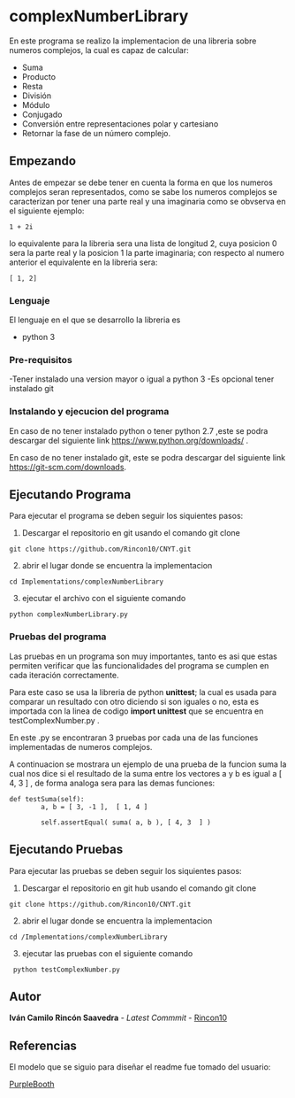 
# complexNumberLibrary

En este programa se realizo la implementacion de una libreria sobre numeros complejos, la cual es capaz de calcular:

- Suma 
- Producto
- Resta
- División
- Módulo
- Conjugado
- Conversión entre representaciones polar y cartesiano
- Retornar la fase de un número complejo.

## Empezando

Antes de empezar se debe tener en cuenta la forma en que los numeros complejos seran representados, como se sabe los numeros complejos se caracterizan por tener una parte real y una imaginaria como se obvserva en el siguiente ejemplo: 

```
1 + 2i
```
lo equivalente para la libreria sera una lista de longitud 2, cuya posicion 0 sera la parte real y la posicion 1 la parte imaginaria; con respecto al numero anterior el equivalente en la libreria  sera:

```
[ 1, 2]
```

### Lenguaje
El lenguaje en el que se desarrollo la libreria es

- python 3


### Pre-requisitos

-Tener instalado una version mayor o igual a python 3
-Es opcional tener instalado git 


### Instalando y ejecucion del programa

En caso de no tener instalado python o tener python 2.7 ,este  se podra descargar del siguiente link https://www.python.org/downloads/ .

En caso de no tener instalado git, este  se podra descargar del siguiente link 
https://git-scm.com/downloads.





## Ejecutando Programa 

Para ejecutar el programa se deben seguir los siquientes pasos:

1) Descargar el repositorio en git usando el comando git clone  
```
git clone https://github.com/Rincon10/CNYT.git
```

2)  abrir el lugar donde se encuentra la implementacion
```
cd Implementations/complexNumberLibrary

```
3) ejecutar el archivo con el siguiente comando 

```
python complexNumberLibrary.py
```

### Pruebas del programa 

Las pruebas en un programa son muy importantes, tanto es asi que estas permiten verificar que las funcionalidades del programa se cumplen en cada iteración correctamente.

Para este caso se usa la libreria de python  **unittest**; la cual es usada para comparar un resultado con otro diciendo si son iguales o no, esta es  importada con la linea de codigo **import unittest** que se encuentra en testComplexNumber.py .

En este .py se encontraran 3 pruebas por cada una de las funciones implementadas de numeros complejos.

A continuacion se mostrara un ejemplo de una prueba de la funcion suma la cual nos dice si el resultado de la suma entre los vectores a y b es igual a [ 4, 3  ] ,  de forma analoga sera para las demas funciones:

```
def testSuma(self):
        a, b = [ 3, -1 ],  [ 1, 4 ]
        
        self.assertEqual( suma( a, b ), [ 4, 3  ] )
```




## Ejecutando Pruebas

Para ejecutar las pruebas se deben seguir los siquientes pasos:

1) Descargar el repositorio en git hub usando el comando git clone  
```
git clone https://github.com/Rincon10/CNYT.git
```

2)  abrir el lugar donde se encuentra la implementacion
```
cd /Implementations/complexNumberLibrary

```

3) ejecutar las pruebas  con el siguiente comando 

```
 python testComplexNumber.py
```


## Autor

**Iván Camilo Rincón Saavedra** - *Latest Commmit* - [Rincon10](https://github.com/Rincon10)


## Referencias
El modelo que se siguio para diseñar el readme fue tomado del usuario:

[PurpleBooth](https://github.com/PurpleBooth)



